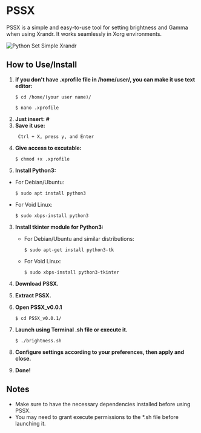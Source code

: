 # PSSX

PSSX is a simple and easy-to-use tool for setting brightness and Gamma when using Xrandr. It works seamlessly in Xorg environments.

![Python Set Simple Xrandr](https://i.imgur.com/7PxMsde.png)

## How to Use/Install

1.  **if you don't have .xprofile file in /home/user/, you can make it use text editor:**
     ```
     $ cd /home/(your user name)/
     ```
     ```
     $ nano .xprofile
     ```
2. **Just insert: #**
3. **Save it use:**
     ```
      Ctrl + X, press y, and Enter
     ```
5. **Give access to excutable:**
     ```
     $ chmod +x .xprofile
     ```
6.  **Install Python3:**
   - For Debian/Ubuntu:
     ```
     $ sudo apt install python3
     ```
   - For Void Linux:
     ```
     $ sudo xbps-install python3
     ```

3. **Install tkinter module for Python3:**
   - For Debian/Ubuntu and similar distributions:
     ```
     $ sudo apt-get install python3-tk
     ```
   - For Void Linux:
     ```
     $ sudo xbps-install python3-tkinter
     ```

4. **Download PSSX.**
5. **Extract PSSX.**
6. **Open PSSX_v0.0.1**
      ```
     $ cd PSSX_v0.0.1/
      ```
7. **Launch using Terminal .sh file or execute it.**
   ```
   $ ./brightness.sh
   ```
8. **Configure settings according to your preferences, then apply and close.**
9. **Done!**

## Notes

- Make sure to have the necessary dependencies installed before using PSSX.
- You may need to grant execute permissions to the *.sh file before launching it.


